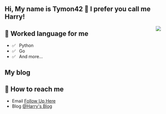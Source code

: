 ## Hi, My name is Tymon42 👋 I prefer you call me Harry!

<img align="right" src="https://github-readme-stats.vercel.app/api?username=Tymon42&show_icons=true&title_color=ff2686&icon_color=ff2686&text_color=403339&bg_color=ffffff&hide_title=false" />

## 💬 Worked language for me  
- ✅ ⁠ ⁢⁣⁡⁠ ⁢⁣⁡Python 
- ✅ ⁠ ⁢⁣⁡⁠ ⁢⁣⁡Go
- ✅ ⁠ ⁢⁣⁡⁠ ⁢⁣⁡And more...
<!-- - ✅ ⁠ ⁢⁣⁡⁠ ⁢⁣⁡HTML / CSS / JavaScript -->

## My blog


## 📮 How to reach me  
- Email [Follow Up Here](mailto:tymon42@outlook.com)
- Blog [@Harry's Blog](https://www.tymon42.github.io)
<!--
- Email [Follow Up Here](mailto:admin@angelic47.com)
-->

<!--
**Tymon42/Tymon42** is a ✨ _special_ ✨ repository because its `README.md` (this file) appears on your GitHub profile.

Here are some ideas to get you started:

- 🔭 I’m currently working on ...
- 🌱 I’m currently learning ...
- 👯 I’m looking to collaborate on ...
- 🤔 I’m looking for help with ...
- 💬 Ask me about ...
- 📫 How to reach me: ...
- 😄 Pronouns: ...
- ⚡ Fun fact: ...
-->
